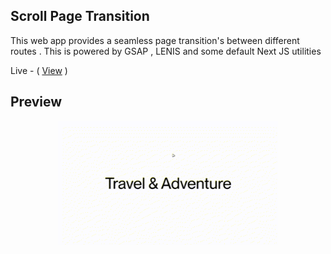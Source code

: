 ## Scroll Page Transition

This web app provides a seamless page transition's between different routes . This is powered by GSAP , LENIS and some default Next JS utilities



Live - ( <a href="https://shaders-3d-slider.onrender.com" >View</a> )

## Preview 

<div style="width:100%;display:flex;justify-content:center;">
<img src="./Project.gif" style="width:max(70%,350px); height:auto;" />
</div>